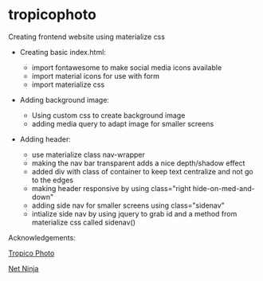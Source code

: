 # tropicophoto
Creating frontend website using materialize css

* Creating basic index.html:
  * import fontawesome to make social media icons available
  * import material icons for use with form
  * import materialize css

* Adding background image:
  * Using custom css to create background image
  * adding media query to adapt image for smaller screens

* Adding header:
  * use materialize class nav-wrapper 
  * making the nav bar transparent adds a nice depth/shadow effect
  * added div with class of container to keep text centralize and not go to the edges
  * making header responsive by using class="right hide-on-med-and-down"
  * adding side nav for smaller screens using class="sidenav"
  * intialize side nav by using jquery to grab id and a method from materialize css called sidenav()


Acknowledgements:

[Tropico Photo](http://www.tropicophoto.com/)

[Net Ninja](https://www.youtube.com/channel/UCW5YeuERMmlnqo4oq8vwUpg)